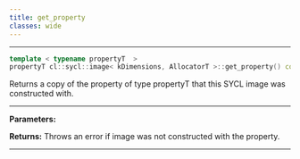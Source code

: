 ```yaml
---
title: get_property
classes: wide
---
```



---

```cpp
template < typename propertyT  >
propertyT cl::sycl::image< kDimensions, AllocatorT >::get_property() const
```


Returns a copy of the property of type propertyT that this SYCL image was constructed with. 


---
**Parameters:**

**Returns:** Throws an error if image was not constructed with the property. 

---
